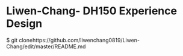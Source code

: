 # Liwen-Chang- DH150 Experience Design 
$ git clonehttps://github.com/liwenchang0819/Liwen-Chang/edit/master/README.md
